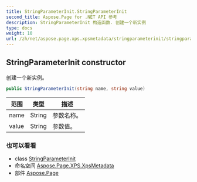 ```yaml
---
title: StringParameterInit.StringParameterInit
second_title: Aspose.Page for .NET API 参考
description: StringParameterInit 构造函数. 创建一个新实例
type: docs
weight: 10
url: /zh/net/aspose.page.xps.xpsmetadata/stringparameterinit/stringparameterinit/
---
```

## StringParameterInit constructor

创建一个新实例。

```csharp
public StringParameterInit(string name, string value)
```

| 范围 | 类型 | 描述 |
| --- | --- | --- |
| name | String | 参数名称。 |
| value | String | 参数值。 |

### 也可以看看

* class [StringParameterInit](../)
* 命名空间 [Aspose.Page.XPS.XpsMetadata](../../stringparameterinit/)
* 部件 [Aspose.Page](../../../)



